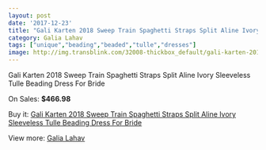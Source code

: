```yaml
---
layout: post
date: '2017-12-23'
title: "Gali Karten 2018 Sweep Train Spaghetti Straps Split Aline Ivory Sleeveless Tulle Beading Dress For Bride"
category: Galia Lahav
tags: ["unique","beading","beaded","tulle","dresses"]
image: http://img.transblink.com/32008-thickbox_default/gali-karten-2018-sweep-train-spaghetti-straps-split-aline-ivory-sleeveless-tulle-beading-dress-for-bride.jpg
---
```

Gali Karten 2018 Sweep Train Spaghetti Straps Split Aline Ivory Sleeveless Tulle Beading Dress For Bride

On Sales: **$466.98**
<a href="https://www.transblink.com/en/galia-lahav/10830-gali-karten-2018-sweep-train-spaghetti-straps-split-aline-ivory-sleeveless-tulle-beading-dress-for-bride.html"><amp-img layout="responsive" width="600" height="600" src="//img.transblink.com/32008-thickbox_default/gali-karten-2018-sweep-train-spaghetti-straps-split-aline-ivory-sleeveless-tulle-beading-dress-for-bride.jpg" alt="Gali Karten 2018 Sweep Train Spaghetti Straps Split Aline Ivory Sleeveless Tulle Beading Dress For Bride 0" /></a>
<a href="https://www.transblink.com/en/galia-lahav/10830-gali-karten-2018-sweep-train-spaghetti-straps-split-aline-ivory-sleeveless-tulle-beading-dress-for-bride.html"><amp-img layout="responsive" width="600" height="600" src="//img.transblink.com/32013-thickbox_default/gali-karten-2018-sweep-train-spaghetti-straps-split-aline-ivory-sleeveless-tulle-beading-dress-for-bride.jpg" alt="Gali Karten 2018 Sweep Train Spaghetti Straps Split Aline Ivory Sleeveless Tulle Beading Dress For Bride 1" /></a>
<a href="https://www.transblink.com/en/galia-lahav/10830-gali-karten-2018-sweep-train-spaghetti-straps-split-aline-ivory-sleeveless-tulle-beading-dress-for-bride.html"><amp-img layout="responsive" width="600" height="600" src="//img.transblink.com/32012-thickbox_default/gali-karten-2018-sweep-train-spaghetti-straps-split-aline-ivory-sleeveless-tulle-beading-dress-for-bride.jpg" alt="Gali Karten 2018 Sweep Train Spaghetti Straps Split Aline Ivory Sleeveless Tulle Beading Dress For Bride 2" /></a>
<a href="https://www.transblink.com/en/galia-lahav/10830-gali-karten-2018-sweep-train-spaghetti-straps-split-aline-ivory-sleeveless-tulle-beading-dress-for-bride.html"><amp-img layout="responsive" width="600" height="600" src="//img.transblink.com/32011-thickbox_default/gali-karten-2018-sweep-train-spaghetti-straps-split-aline-ivory-sleeveless-tulle-beading-dress-for-bride.jpg" alt="Gali Karten 2018 Sweep Train Spaghetti Straps Split Aline Ivory Sleeveless Tulle Beading Dress For Bride 3" /></a>
<a href="https://www.transblink.com/en/galia-lahav/10830-gali-karten-2018-sweep-train-spaghetti-straps-split-aline-ivory-sleeveless-tulle-beading-dress-for-bride.html"><amp-img layout="responsive" width="600" height="600" src="//img.transblink.com/32010-thickbox_default/gali-karten-2018-sweep-train-spaghetti-straps-split-aline-ivory-sleeveless-tulle-beading-dress-for-bride.jpg" alt="Gali Karten 2018 Sweep Train Spaghetti Straps Split Aline Ivory Sleeveless Tulle Beading Dress For Bride 4" /></a>
<a href="https://www.transblink.com/en/galia-lahav/10830-gali-karten-2018-sweep-train-spaghetti-straps-split-aline-ivory-sleeveless-tulle-beading-dress-for-bride.html"><amp-img layout="responsive" width="600" height="600" src="//img.transblink.com/32009-thickbox_default/gali-karten-2018-sweep-train-spaghetti-straps-split-aline-ivory-sleeveless-tulle-beading-dress-for-bride.jpg" alt="Gali Karten 2018 Sweep Train Spaghetti Straps Split Aline Ivory Sleeveless Tulle Beading Dress For Bride 5" /></a>

Buy it: [Gali Karten 2018 Sweep Train Spaghetti Straps Split Aline Ivory Sleeveless Tulle Beading Dress For Bride](https://www.transblink.com/en/galia-lahav/10830-gali-karten-2018-sweep-train-spaghetti-straps-split-aline-ivory-sleeveless-tulle-beading-dress-for-bride.html "Gali Karten 2018 Sweep Train Spaghetti Straps Split Aline Ivory Sleeveless Tulle Beading Dress For Bride")

View more: [Galia Lahav](https://www.transblink.com/en/90-galia-lahav "Galia Lahav")